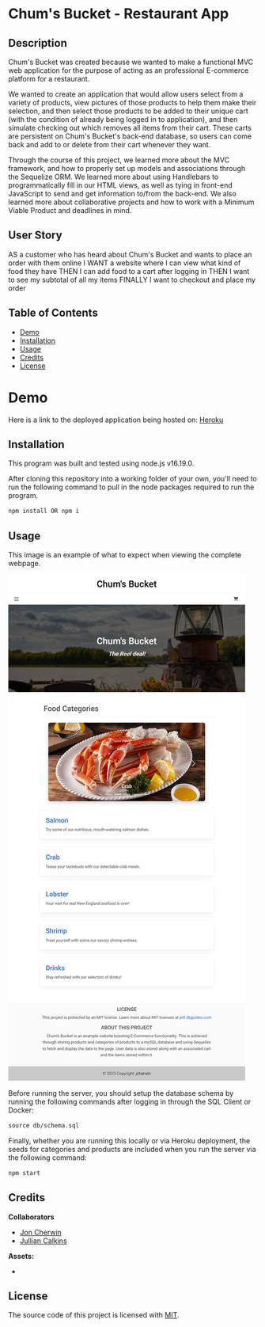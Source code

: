 # Chum's Bucket - Restaurant App

## Description

Chum's Bucket was created because we wanted to make a functional MVC web application for the purpose of acting as an professional E-commerce platform for a restaurant.

We wanted to create an application that would allow users select from a variety of products, view pictures of those products to help them make their selection, and then select those products to be added to their unique cart (with the condition of already being logged in to application), and then simulate checking out which removes all items from their cart. These carts are persistent on Chum's Bucket's back-end database, so users can come back and add to or delete from their cart whenever they want. 

Through the course of this project, we learned more about the MVC framework, and how to properly set up models and associations through the Sequelize ORM. We learned more about using Handlebars to programmatically fill in our HTML views, as well as tying in front-end JavaScript to send and get information to/from the back-end. We also learned more about collaborative projects and how to work with a Minimum Viable Product and deadlines in mind.

## User Story
AS a customer who has heard about Chum's Bucket and wants to place an order with them online
I WANT a website where I can view what kind of food they have
THEN I can add food to a cart after logging in
THEN I want to see my subtotal of all my items
FINALLY I want to checkout and place my order


## Table of Contents

- [Demo](#demo)
- [Installation](#installation)
- [Usage](#usage)
- [Credits](#credits)
- [License](#license)


# Demo

Here is a link to the deployed application being hosted on: [Heroku](https://lit-citadel-42811.herokuapp.com/)

## Installation

This program was built and tested using node.js v16.19.0.

After cloning this repository into a working folder of your own, you'll need to run the following command to pull in the node packages required to run the program.

```md
npm install OR npm i
```

## Usage

<!-- Provide instructions and examples for use. Include screenshots as needed. -->

This image is an example of what to expect when viewing the complete webpage.

![This is a working image of this project](assets/images/demo-screenshot.png)

Before running the server, you should setup the database schema by running the following commands after logging in through the SQL Client or Docker:

```md
source db/schema.sql
```

Finally, whether you are running this locally or via Heroku deployment, the seeds for categories and products are included when you run the server via the following command:

```md
npm start
```


## Credits

<!-- List your collaborators, if any, with links to their GitHub profiles. -->

**Collaborators**
- [Jon Cherwin](https://github.com/jcherwin)
- [Jullian Calkins]()

<!-- If you used any third-party assets that require attribution, list the creators with links to their primary web presence in this section. -->

**Assets:**
- []()


<!-- If you followed tutorials, include links to those here as well. -->

<!-- **Tutorials:** -->


## License

The source code of this project is licensed with [MIT](LICENSE).
